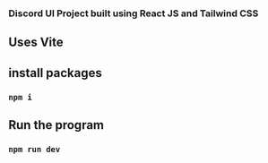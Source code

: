 ### Discord UI Project built using React JS and Tailwind CSS

## Uses Vite

## install packages

### `npm i`

## Run the program

### `npm run dev`
